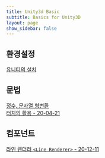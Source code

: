 ```yaml
---
title: Unity3d Basic
subtitle: Basics for Unity3D
layout: page
show_sidebar: false
---
```

## 환경설정<br/>
[유니티의 설치](https://beatchoi.github.io/unity3d/basics/2020/04/17/unity_00Installation/)<br/>
  
## 문법<br/>
[정수, 문자열 형변환](https://beatchoi.github.io/unity3d/basics/2020/04/23/type-conversion/)<br/>
[터치의 활용 - 20-04-21](https://beatchoi.github.io/unity3d/basics/2020/04/21/touch01/)<br/>
  
## 컴포넌트<br/>
[라인 렌더러 `<Line Renderer>` - 20-12-11](https://beatchoi.github.io/unity3d/basics/2020/12/11/LineRenderer/)<br/>
